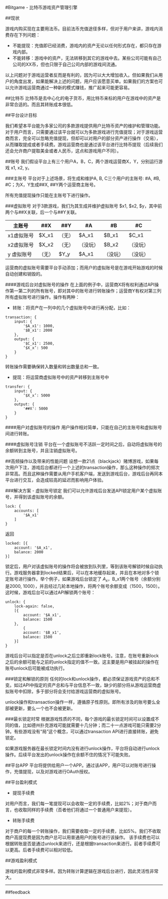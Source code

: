 #Bitgame - 比特币游戏资产管理引擎

##现状

游戏内购买现在主要用法币。目前法币充值途径多样，但对于用户来讲，游戏内消费存在下列问题：
- 不能提现：充值即已经消费，游戏内的资产无论以任何形式存在，都只存在游戏内部。
- 不能转移：游戏中的资产，无法转移到其它的游戏中去。某些公司可能有自己公司的XX币，但也只限于自己公司内部的游戏间流通。

以上问题对于游戏运营者反而是有利的，因为可以大大增加收入。但如果我们从用户的角度出发，如果能解决上述的问题，用户应该愿意买单。如果我们的方案也可以允许游戏运营商通过一种新的模式赚钱，推广起来可能更容易。


##比特币
比特币是去中心化的电子货币，用比特币来标的用户在游戏中的资产是非常合适的。而且其转账成本很低。


##平台设计目标

我们希望本平台能为多家公司的多款游戏提供用户比特币资产的维护和管理功能。对于用户而言，只需要通过该平台就可以为多款游戏进行充值提现；对于游戏运营商而言，完全可以忽略充值提现，但却可以对用户的部分资产进行操作（交易），从而赚取提成或者手续费。游戏运营商也是通过该平台进行比特币提现（后续我们还会允许商户提取美金或者人民币，这点和游戏用户不同）。


##账号
我们假设平台上有三个用户A，B，C，两个游戏运营商X，Y，分别运行游戏 x1, x2, y。  

###主账号
平台对于上述场景，将生成和维护A, B, C三个用户的主账号: #A, #B, #C；为X，Y生成##X, ##Y两个运营商主账号。

所有充值提现操作只能在主账号下进行操作。

###虚拟账号
对于3款游戏，我们为其生成并维护虚拟账号 $x1, $x2, $y，其中前两个与##X关联，后一个与##Y关联。

 主账号 | ##X | ##Y | #A |#B | #C
------------ | ------------- | ------------| ------------- | ------------| ------------
x1虚拟账号 | $X_x1  |   （无）   | $A_x1  | $B_x1| $C_x1
x2虚拟账号 | $X_x2  |   （无）    |（没玩）| $B_x2| （没玩）
y 虚拟账号 |    （无）     | $Y_y | $A_x1  |（没玩）| （没玩）

运营商的虚拟账号需要平台手动添加；而用户的虚拟账号是在游戏开始游戏的时候自动创建和销毁的。

####游戏后台对虚拟账号的操作
在上面的例子中，运营商X将有权利通过API操作第一第二列的所有账号，即对其中的账号进行转账操作；运营商Y有权对第三列所有虚拟账号进行操作。操作有两种：

- 转账：将资产在一列中的几个虚拟账号中进行再分配，比如：
```
transaction: {
	input: {
		'$A_x1': 1000,
		'$B_x1': 2000
	},
	output: {
		'$C_x1': 2500,
		‘$X_x’: 500
	}
}	
```
转账操作需要确保转入数量和转出数量总和一致。

- 提现：将运营商虚拟账号中的资产转移到主账号中
```
transfer: {
	input: {
		‘$X_x’: 5000
	},
	output: {
		'##X': 5000
	}
}	
```

####用户对虚拟账号的操作
用户操作相对简单，只能在自己的主账号和虚拟账号间进行转账。

####虚拟账号注销
平台在一个虚拟账号不活跃一定时间之后，自动将虚拟账号的余额转到主账号，并且注销虚拟账号。

##高频操作以及带来的性能问题
设想一款21点（blackjack）赌博游戏，如果每次用户下注，游戏后台都进行一个上述的transaction操作，那么这种操作的频次非常高。而且这种操作需要从用户手机客户端，发送到游戏后台，游戏后台再同本平台进行交互，会造成较高的延迟而影响用户体验。

###解决方案 - 虚拟账号锁定
我们可以允许游戏后台发送API锁定用户某个虚拟账号，并得到该虚拟账号的余额。
```
lock: {
	accounts: [
		'$A_x1'
	]
}	
```
返回
```
locked: [{
	account: '$A_x1',
	balance: 2000
}]	
```
锁定后，用户对该虚拟账号的操作将会被放到队列里，等到该账号解锁时候自动执行。游戏服务器拿到locked结果后，可以在本地缓存起来，并且在本地对多个锁定账号进行操作。举个例子，如果游戏后台锁定了 $A_x，$B_x1两个账号（余额分别是2000, 1000），并且经过几轮本地操作，将两个账号余额变成（1500，1500）。这时候，游戏后台可以通过API解锁两个账号：
```
unlock: {
	lock-again: false,
	[{
		account: '$A_x1',
		balance: 1500
	},
		{
		account: '$B_x1',
		balance: 1500
	}]
}
```
游戏后台可以指定是否在unlock之后立即重新lock账号。注意，在账号重新lock之后的余额可能与之前的unlock指定的值不一致。这主要是用户被挂起的操作在账号unlock后可能被成功执行。


###锁定和解锁的原则
任何的lock和unlock操作，都必须保证游戏资产的总和不变。如过API中指定的资产总和与平台信息不一致，缺少的部分将从游戏运营商虚拟账号中扣除，多于部分将会支付给游戏运营商的虚拟账号。

unlock操作和transaction操作一样，遵循原子性原则。即所有涉及的账号要么全部被更新，要么一个也不会被更新。

###最长锁定时常
根据游戏性质的不同，每个游戏的最长锁定时间可以设置成不同的值，比如德州扑克游戏可能就需要十几分钟；而二十一点游戏可能只需要2分钟。有些游戏没有“局”这个概念，可以通过transaction API进行直接转账，避免锁定。

如果游戏服务器在最长锁定时间内没有进行unlock操作，平台将自动进行unlock操作。后续平台发出的unlock操作在余额不住的情况下可能失败。


##平台APP
平台将提供给用户一个APP。通过该APP，用户可以对账号进行操作，充值提现，以及对游戏进行OAuth授权。

##平台盈利模式

- 提现手续费

对用户而言，我们每一笔提现可以会收取一定的手续费，比如2%；对于商户而言，也收取同样的手续费（否者他们将通过一个普通用户来提现）。

- 转账手续费

对于商户的每一个转账操作，我们需要收取一定的手续费，比如5%。我们不收取商户高提现费是因为商户总可以用普通用户的账号进行该操作。
该手续费也可以根据转账是否是通过unlock来进行，还是根据transaction来进行。前者手续费可以更高。后者手续费可以相对较低。

##游戏盈利模式

游戏的盈利模式非常多样。因为转账计算逻辑在游戏后台进行，因此灵活性非常大。


---

##feedback

